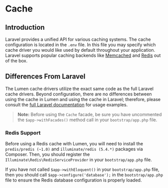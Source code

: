 # Cache

## Introduction

Laravel provides a unified API for various caching systems. The cache configuration is located in the `.env` file. In this file you may specify which cache driver you would like used by default throughout your application. Laravel supports popular caching backends like [Memcached](http://memcached.org) and [Redis](http://redis.io) out of the box.

## Differences From Laravel

The Lumen cache drivers utilize the exact same code as the full Laravel cache drivers. Beyond configuration, there are no differences between using the cache in Lumen and using the cache in Laravel; therefore, please consult the [full Laravel documentation](https://laravel.com/docs/cache) for usage examples.

> **Note:** Before using the `Cache` facade, be sure you have uncommented the `$app->withFacades()` method call in your `bootstrap/app.php` file.

### Redis Support

Before using a Redis cache with Lumen, you will need to install the `predis/predis (~1.0)` and `illuminate/redis (5.4.*)` packages via Composer. Then, you should register the `Illuminate\Redis\RedisServiceProvider` in your `bootstrap/app.php` file.

If you have not called `$app->withEloquent()` in your `bootstrap/app.php` file, then you should call `$app->configure('database');` in the `bootstrap/app.php` file to ensure the Redis database configuration is properly loaded.
